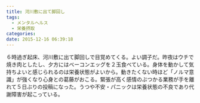 ```yaml
---
title: 河川敷に出て脚回し
tags:
  - メンタルヘルス
  - 栄養摂取
categories:  
date: 2015-12-16 06:39:18
---
```


６時過ぎ起床、河川敷に出て脚回しで目覚めてくる。よい調子だ。昨夜はウチで焼き肉としたし、夕方にはベーコンエッグを２玉食べている。身体を動かして気持ちよいと感じられるのは栄養状態がよいから。動きたくない時ほど「ノルマ意識」が強くなり心身との葛藤がおこる。緊張が高く感情のぶつかる業務が手を離れて５日ぶりの投稿になった。うつや不安・パニックは栄養状態の不良であり代謝障害が起こっている。
